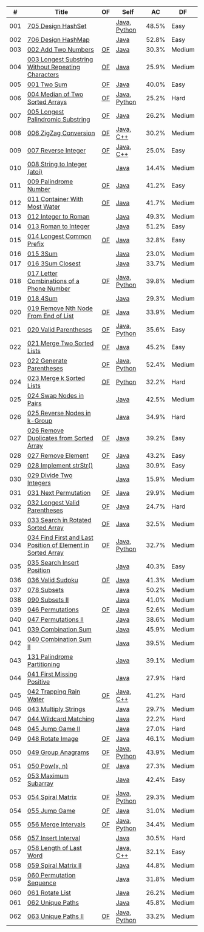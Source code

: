
| # | Title | OF | Self | AC | DF |
|---| ----- | -------- | ---- | ---------- | ---------- |
|001|[705 Design HashSet](https://leetcode.com/problems/design-hashset)||[Java](./algorithms/java/src/_001_705_DesignHashSet/Solutions.java), [Python](./algorithms/python/_001_705_DesignHashSet/MyHashSet.py)|48.5%|Easy|
|002|[706 Design HashMap](https://leetcode.com/problems/design-hashmap)||[Java](./algorithms/java/src/_002_706_DesignHashMap/Solutions.java)|52.8%|Easy|
|003|[002 Add Two Numbers](https://leetcode.com/problems/add-two-numbers)|[OF](https://leetcode.com/articles/add-two-numbers)|[Java](./algorithms/java/src/_003_002_AddTwoNumbers/Solutions.java)|30.3%|Medium|
|004|[003 Longest Substring Without Repeating Characters](https://leetcode.com/problems/longest-substring-without-repeating-characters)|[OF](https://leetcode.com/articles/longest-substring-without-repeating-characters)|[Java](./algorithms/java/src/_004_003_LongestSubstringWithoutRepeatingCharacters/Solutions.java)|25.9%|Medium|
|005|[001 Two Sum](https://leetcode.com/problems/two-sum)|[OF](https://leetcode.com/articles/two-sum)|[Java](./algorithms/java/src/_005_001_TwoSum/Solutions.java)|40.0%|Easy|
|006|[004 Median of Two Sorted Arrays](https://leetcode.com/problems/median-of-two-sorted-arrays)|[OF](https://leetcode.com/articles/median-of-two-sorted-arrays)|[Java](./algorithms/java/src/_006_004_MedianOfTwoSortedArrays/Solutions.java), [Python](./algorithms/python/_006_004_MedianOfTwoSortedArrays/Solutions.py)|25.2%|Hard|
|007|[005 Longest Palindromic Substring](https://leetcode.com/problems/longest-palindromic-substring)|[OF](https://leetcode.com/articles/longest-palindromic-substring)|[Java](./algorithms/java/src/_007_005_LongestPalindromicSubstring/Solutions.java)|26.2%|Medium|
|008|[006 ZigZag Conversion](https://leetcode.com/problems/zigzag-conversion)|[OF](https://leetcode.com/articles/zigzag-conversion)|[Java](./algorithms/java/src/_008_006_ZigZagConversion/Solutions.java), [C++](./algorithms/cpp/_008_006_ZigZagConversion/Solutions.cpp)|30.2%|Medium|
|009|[007 Reverse Integer](https://leetcode.com/problems/reverse-integer)|[OF](https://leetcode.com/articles/reverse-integer)|[Java](./algorithms/java/src/_009_007_ReverseInteger/Solutions.java), [C++](./algorithms/cpp/_009_007_ReverseInteger/Solutions.cpp)|25.0%|Easy|
|010|[008 String to Integer (atoi)](https://leetcode.com/problems/string-to-integer-atoi)||[Java](./algorithms/java/src/_010_008_StringtoInteger_atoi/Solutions.java)|14.4%|Medium|
|011|[009 Palindrome Number](https://leetcode.com/problems/palindrome-number)|[OF](https://leetcode.com/articles/palindrome-number)|[Java](./algorithms/java/src/_011_009_PalindromeNumber/Solutions.java)|41.2%|Easy|
|012|[011 Container With Most Water](https://leetcode.com/problems/container-with-most-water)|[OF](https://leetcode.com/articles/container-with-most-water)|[Java](./algorithms/java/src/_012_011_ContainerWithMostWater/Solutions.java)|41.7%|Medium|
|013|[012 Integer to Roman](https://leetcode.com/problems/integer-to-roman)||[Java](./algorithms/java/src/_013_012_IntegertoRoman/Solutions.java)|49.3%|Medium|
|014|[013 Roman to Integer](https://leetcode.com/problems/roman-to-integer)||[Java](./algorithms/java/src/_014_013_RomantoInteger/Solutions.java)|51.2%|Easy|
|015|[014 Longest Common Prefix](https://leetcode.com/problems/longest-common-prefix)|[OF](https://leetcode.com/articles/longest-common-prefix)|[Java](./algorithms/java/src/_015_014_LongestCommonPrefix/Solutions.java)|32.8%|Easy|
|016|[015 3Sum](https://leetcode.com/problems/3sum)||[Java](./algorithms/java/src/_016_015_3Sum/Solutions.java)|23.0%|Medium|
|017|[016 3Sum Closest](https://leetcode.com/problems/3sum-closest)||[Java](./algorithms/java/src/_017_016_3SumClosest/Solutions.java)|33.7%|Medium|
|018|[017 Letter Combinations of a Phone Number](https://leetcode.com/problems/letter-combinations-of-a-phone-number)|[OF](https://leetcode.com/articles/letter-combinations-of-a-phone-number)|[Java](./algorithms/java/src/_018_017_LetterCombinationsOfAPhoneNumber/Solutions.java), [Python](./algorithms/python/_018_017_LetterCombinationsOfAPhoneNumber/Solutions.py)|39.8%|Medium|
|019|[018 4Sum](https://leetcode.com/problems/4sum)||[Java](./algorithms/java/src/_019_018_4Sum/Solutions.java)|29.3%|Medium|
|020|[019 Remove Nth Node From End of List](https://leetcode.com/problems/remove-nth-node-from-end-of-list)|[OF](https://leetcode.com/articles/remove-nth-node-from-end-of-list)|[Java](./algorithms/java/src/_020_019_RemoveNthNodeFromEndOfList/Solutions.java)|33.9%|Medium|
|021|[020 Valid Parentheses](https://leetcode.com/problems/valid-parentheses)|[OF](https://leetcode.com/articles/valid-parentheses)|[Java](./algorithms/java/src/_021_020_ValidParentheses/Solutions.java), [Python](./algorithms/python/_021_020_ValidParentheses/Solutions.py)|35.6%|Easy|
|022|[021 Merge Two Sorted Lists](https://leetcode.com/problems/merge-two-sorted-lists)|[OF](https://leetcode.com/articles/merged-two-sorted-lists)|[Java](./algorithms/java/src/_022_021_MergeTwoSortedLists/Solutions.java)|45.2%|Easy|
|023|[022 Generate Parentheses](https://leetcode.com/problems/generate-parentheses)|[OF](https://leetcode.com/articles/generate-parentheses)|[Java](./algorithms/java/src/_023_022_GenerateParentheses/Solutions.java), [Python](./algorithms/python/_023_022_GenerateParentheses/Solutions.py)|52.4%|Medium|
|024|[023 Merge k Sorted Lists](https://leetcode.com/problems/merge-k-sorted-lists)|[OF](https://leetcode.com/articles/merge-k-sorted-list)|[Python](./algorithms/python/_024_023_MergeKSortedList/Solutions.py)|32.2%|Hard|
|025|[024 Swap Nodes in Pairs](https://leetcode.com/problems/swap-nodes-in-pairs)||[Java](./algorithms/java/src/_025_024_SwapNodesInPairs/Solutions.java)|42.5%|Medium|
|026|[025 Reverse Nodes in k-Group](https://leetcode.com/problems/reverse-nodes-in-k-group)||[Java](./algorithms/java/src/_026_025_ReverseNodesInK_Group/Solutions.java)|34.9%|Hard|
|027|[026 Remove Duplicates from Sorted Array](https://leetcode.com/problems/remove-duplicates-from-sorted-array)|[OF](https://leetcode.com/articles/remove-duplicates-from-sorted-array)|[Java](./algorithms/java/src/_027_026_RemoveDuplicatesFromSortedArray/Solutions.java)|39.2%|Easy|
|028|[027 Remove Element](https://leetcode.com/problems/remove-element)|[OF](https://leetcode.com/articles/remove-element)|[Java](./algorithms/java/src/_028_027_RemoveElement/Solutions.java)|43.2%|Easy|
|029|[028 Implement strStr()](https://leetcode.com/problems/implement-strstr)||[Java](./algorithms/java/src/_029_028_ImplementstrStr/Solutions.java)|30.9%|Easy|
|030|[029 Divide Two Integers](https://leetcode.com/problems/divide-two-integers)||[Java](./algorithms/java/src/_030_029_DivideTwoIntegers/Solutions.java)|15.9%|Medium|
|031|[031 Next Permutation](https://leetcode.com/problems/next-permutation)|[OF](https://leetcode.com/articles/next-permutation)|[Java](./algorithms/java/src/_031_031_NextPermutation/Solutions.java)|29.9%|Medium|
|032|[032 Longest Valid Parentheses](https://leetcode.com/problems/longest-valid-parentheses)|[OF](https://leetcode.com/articles/longest-valid-parentheses)|[Java](./algorithms/java/src/_032_032_LongestValidParentheses/Solutions.java)|24.7%|Hard|
|033|[033 Search in Rotated Sorted Array](https://leetcode.com/problems/search-in-rotated-sorted-array)|[OF](https://leetcode.com/articles/search-in-rotated-sorted-array)|[Java](./algorithms/java/src/_033_033_SearchInRotatedSortedArray/Solutions.java)|32.5%|Medium|
|034|[034 Find First and Last Position of Element in Sorted Array](https://leetcode.com/problems/find-first-and-last-position-of-element-in-sorted-array)|[OF](https://leetcode.com/articles/find-first-and-last-position-element-sorted-array)|[Java](./algorithms/java/src/_034_034_FindFirstAndLastPositionOfElementInSortedArray/Solutions.java), [Python](./algorithms/python/_034_034_FindFirstAndLastPositionOfElementInSortedArray/Solutions.py)|32.7%|Medium|
|035|[035 Search Insert Position](https://leetcode.com/problems/search-insert-position)||[Java](./algorithms/java/src/_035_035_SearchInsertPosition/Solutions.java)|40.3%|Easy|
|036|[036 Valid Sudoku](https://leetcode.com/problems/valid-sudoku)|[OF](https://leetcode.com/articles/valid-sudoku)|[Java](./algorithms/java/src/_036_036_ValidSudoku/Solutions.java)|41.3%|Medium|
|037|[078 Subsets](https://leetcode.com/problems/subsets)||[Java](./algorithms/java/src/_037_078_Subsets/Solutions.java)|50.2%|Medium|
|038|[090 Subsets II](https://leetcode.com/problems/subsets-ii)||[Java](./algorithms/java/src/_038_090_Subsets_II/Solutions.java)|41.0%|Medium|
|039|[046 Permutations](https://leetcode.com/problems/permutations)|[OF](https://leetcode.com/articles/permutations)|[Java](./algorithms/java/src/_039_046_Permutations/Solutions.java)|52.6%|Medium|
|040|[047 Permutations II](https://leetcode.com/problems/permutations-ii)||[Java](./algorithms/java/src/_040_047_Permutations_II/Solutions.java)|38.6%|Medium|
|041|[039 Combination Sum](https://leetcode.com/problems/combination-sum)||[Java](./algorithms/java/src/_041_039_CombinationSum/Solutions.java)|45.9%|Medium|
|042|[040 Combination Sum II](https://leetcode.com/problems/combination-sum-ii)||[Java](./algorithms/java/src/_042_040_CombinationSumII/Solutions.java)|39.5%|Medium|
|043|[131 Palindrome Partitioning](https://leetcode.com/problems/palindrome-partitioning)||[Java](./algorithms/java/src/_043_131_PalindromePartitioning/Solutions.java)|39.1%|Medium|
|044|[041 First Missing Positive](https://leetcode.com/problems/first-missing-positive)||[Java](./algorithms/java/src/_044_041_FirstMissingPositive/Solutions.java)|27.9%|Hard|
|045|[042 Trapping Rain Water](https://leetcode.com/problems/trapping-rain-water)|[OF](https://leetcode.com/articles/trapping-rain-water)|[Java](./algorithms/java/src/_045_042_TrappingRainWater/Solutions.java), [C++](./algorithms/cpp/_045_042_TrappingRainWater/Solutions.cpp)|41.2%|Hard|
|046|[043 Multiply Strings](https://leetcode.com/problems/multiply-strings)||[Java](./algorithms/java/src/_046_043_MultiplyStrings/Solutions.java)|29.7%|Medium|
|047|[044 Wildcard Matching](https://leetcode.com/problems/wildcard-matching)||[Java](./algorithms/java/src/_047_044_WildcardMatching/Solutions.java)|22.2%|Hard|
|048|[045 Jump Game II](https://leetcode.com/problems/jump-game-ii)||[Java](./algorithms/java/src/_048_045_JumpGameII/Solutions.java)|27.0%|Hard|
|049|[048 Rotate Image](https://leetcode.com/problems/rotate-image)|[OF](https://leetcode.com/articles/rotate-image)|[Java](./algorithms/java/src/_049_048_RotateImage/Solutions.java)|46.1%|Medium|
|050|[049 Group Anagrams](https://leetcode.com/problems/group-anagrams)|[OF](https://leetcode.com/articles/group-anagrams)|[Java](./algorithms/java/src/_050_049_GroupAnagrams/Solutions.java), [Python](./algorithms/python/_050_049_GroupAnagrams/Solutions.py)|43.9%|Medium|
|051|[050 Pow(x, n)](https://leetcode.com/problems/powx-n)|[OF](https://leetcode.com/articles/powx-n)|[Java](./algorithms/java/src/_051_050_Pow_x_n/Solutions.java)|27.3%|Medium|
|052|[053 Maximum Subarray](https://leetcode.com/problems/maximum-subarray)||[Java](./algorithms/java/src/_052_053_MaximumSubarray/Solutions.java)|42.4%|Easy|
|053|[054 Spiral Matrix](https://leetcode.com/problems/spiral-matrix)|[OF](https://leetcode.com/articles/spiral-matrix)|[Java](./algorithms/java/src/_053_054_SpiralMatrix/Solutions.java), [Python](./algorithms/python/_053_054_SpiralMatrix/Solutions.py)|29.3%|Medium|
|054|[055 Jump Game](https://leetcode.com/problems/jump-game)|[OF](https://leetcode.com/articles/jump-game)|[Java](./algorithms/java/src/_054_055_JumpGame/Solutions.java)|31.0%|Medium|
|055|[056 Merge Intervals](https://leetcode.com/problems/merge-intervals)|[OF](https://leetcode.com/articles/merge-intervals)|[Java](./algorithms/java/src/_055_056_MergeIntervals/Solutions.java), [Python](./algorithms/python/_055_056_MergeIntervals/Solutions.py)|34.4%|Medium|
|056|[057 Insert Interval](https://leetcode.com/problems/insert-interval)||[Java](./algorithms/java/src/_056_057_InsertInterval/Solutions.java)|30.5%|Hard|
|057|[058 Length of Last Word](https://leetcode.com/problems/length-of-last-word)||[Java](./algorithms/java/src/_057_058_LengthOfLastWord/Solutions.java), [C++](./algorithms/cpp/_057_058_LengthOfLastWord/Solutions.cpp)|32.1%|Easy|
|058|[059 Spiral Matrix II](https://leetcode.com/problems/spiral-matrix-ii)||[Java](./algorithms/java/src/_058_059_SpiralMatrixII/Solutions.java)|44.8%|Medium|
|059|[060 Permutation Sequence](https://leetcode.com/problems/permutation-sequence)||[Java](./algorithms/java/src/_059_060_PermutationSequence/Solutions.java)|31.8%|Medium|
|060|[061 Rotate List](https://leetcode.com/problems/rotate-list)||[Java](./algorithms/java/src/_060_061_RotateList/Solutions.java)|26.2%|Medium|
|061|[062 Unique Paths](https://leetcode.com/problems/unique-paths)||[Java](./algorithms/java/src/_061_062_Unique_Paths/Solutions.java)|45.8%|Medium|
|062|[063 Unique Paths II](https://leetcode.com/problems/unique-paths-ii)|[OF](https://leetcode.com/articles/unique-paths-ii)|[Java](./algorithms/java/src/_062_063_Unique_PathsII/Solutions.java), [Python](./algorithms/python/_062_063_Unique_PathsII/Solutions.py)|33.2%|Medium|
